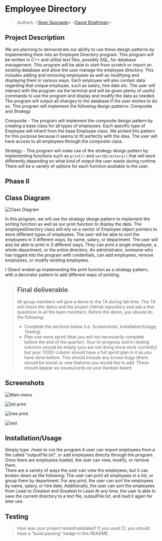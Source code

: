 
# Employee Directory
 > Authors: \<[Sean Sponagle](https://github.com/sspon001)\> \<[David Strathman](https://github.com/davids598)\>
 
## Project Description
We are planning to demonstrate our ability to use these design patterns by implementing them into an Employee Directory program.  This program will be written in C++ and utilize text files, possibly SQL, for database management.  This program will be able to start from scratch or import an existing database and allow the user manage the employee directory.  This includes adding and removing employees as well as modifying and displaying them in various ways.  Each employee will also contain data regarding that unique employee, such as salary, hire date etc.  The user will interact with the program via the terminal and will be given plenty of useful commands to use the program and display and modify the data as needed.  The program will output all changes to the database if the user wishes to do so.  This program will implement the following design patterns: Composite and Strategy

Composite - The program will implement the composite design pattern by creating a base class for all types of employees.  Each specific type of Employee will inherit from the base Employee class.  We picked this pattern for this purpose because it seems to fit perfectly with the idea.  The user will have access to all employees through the composite class. 

Strategy - This program will make use of the strategy design pattern by implementing functions such as `print()` and `sortDirectory()` that will work differently depending on what kind of output the user wants during runtime.  There will be a variety of options for each function available to the user. 

## Phase II

## Class Diagram
![Class Diagram](https://github.com/cs100/final-project-sspon001/blob/master/images/final_diagram.png)

 In this program, we will use the strategy design pattern to implement the sorting function as well as our print function to display the data.  The employeeDirectory class will rely on a vector of Employee object pointers to store different types of employees.  The user will be able to sort the employees in 3 different ways, by name, salary, or department.  The user will also be able to print in 3 different ways.  They can print a single employee, a whole department, or the entire directory.  An administrator, someone who has logged into the program with credentials, can add employees, remove employees, or modify existing employees.
 
 I (Sean) ended up implementing the print function as a strategy pattern, with a decorator pattern to add different ways of printing.

 > ## Final deliverable
 > All group members will give a demo to the TA during lab time. The TA will check the demo and the project GitHub repository and ask a few questions to all the team members. 
 > Before the demo, you should do the following:
 > * Complete the sections below (i.e. Screenshots, Installation/Usage, Testing)
 > * Plan one more sprint (that you will not necessarily complete before the end of the quarter). Your In-progress and In-testing columns should be empty (you are not doing more work currently) but your TODO column should have a full sprint plan in it as you have done before. This should include any known bugs (there should be some) or new features you would like to add. These should appear as issues/cards on your Kanban board. 
 ## Screenshots
 ![Main menu](https://github.com/cs100/final-project-sspon001/blob/master/images/mainmenu.PNG)
 
 ![list print](https://github.com/cs100/final-project-sspon001/blob/master/images/listPrint.PNG)
 
 ![tree print](https://github.com/cs100/final-project-sspon001/blob/master/images/treePrint.PNG)
 
 ![last](https://github.com/cs100/final-project-sspon001/blob/master/images/exportAndValgrind.PNG)
 
 ## Installation/Usage
 Simply type ./main to run the program
 A user can import employees from a file called "outputFile.txt", or add employees directly through the program.
 Once there are employees loaded, the user can view, modify, or remove them.  
 There are a variety of ways the user can view the employees, but it can broken down as the following:
 The user can print all employees in a list, or group them by department.
 For any print, the user can sort the employees by name, salary, or hire date.
 Additionally, the user can sort the employees from Least to Greatest and Greatest to Least
 At any time, the user is able to save the current directory to a text file, outputFile.txt, and load it again for later use.
 
 ## Testing
 > How was your project tested/validated? If you used CI, you should have a "build passing" badge in this README.
 
